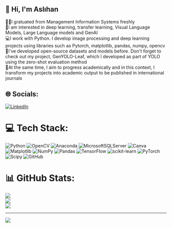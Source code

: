 ## 👋 Hi, I'm Aslıhan 
👩‍🎓I gratuated from Management Information Systems freshly<br/>
🧠I am interested in deep learning, transfer learning, Visual Language Models, Large Language models and GenAI<br/>
💻I work with Python. I develop image processing and deep learning projects using libraries such as Pytorch, matplotlib, pandas, numpy, opencv<br/>
🦾I've developed open-source datasets and models before. Don't forget to check out my project, GenYOLO-Leaf, which I developed as part of YOLO using the zero-shot evaluation method<br/>
📝At the same time, I aim to progress academically and in this context, I transform my projects into academic output to be published in international journals<br/>


## 🌐 Socials:
[![LinkedIn](https://img.shields.io/badge/LinkedIn-%230077B5.svg?logo=linkedin&logoColor=white)](https://linkedin.com/in/https://www.linkedin.com/in/aslihanyildirim66/) 

# 💻 Tech Stack:
![Python](https://img.shields.io/badge/python-3670A0?style=for-the-badge&logo=python&logoColor=ffdd54) ![OpenCV](https://img.shields.io/badge/opencv-%23white.svg?style=for-the-badge&logo=opencv&logoColor=white) ![Anaconda](https://img.shields.io/badge/Anaconda-%2344A833.svg?style=for-the-badge&logo=anaconda&logoColor=white) ![MicrosoftSQLServer](https://img.shields.io/badge/Microsoft%20SQL%20Server-CC2927?style=for-the-badge&logo=microsoft%20sql%20server&logoColor=white) ![Canva](https://img.shields.io/badge/Canva-%2300C4CC.svg?style=for-the-badge&logo=Canva&logoColor=white) ![Matplotlib](https://img.shields.io/badge/Matplotlib-%23ffffff.svg?style=for-the-badge&logo=Matplotlib&logoColor=black) ![NumPy](https://img.shields.io/badge/numpy-%23013243.svg?style=for-the-badge&logo=numpy&logoColor=white) ![Pandas](https://img.shields.io/badge/pandas-%23150458.svg?style=for-the-badge&logo=pandas&logoColor=white) ![TensorFlow](https://img.shields.io/badge/TensorFlow-%23FF6F00.svg?style=for-the-badge&logo=TensorFlow&logoColor=white) ![scikit-learn](https://img.shields.io/badge/scikit--learn-%23F7931E.svg?style=for-the-badge&logo=scikit-learn&logoColor=white) ![PyTorch](https://img.shields.io/badge/PyTorch-%23EE4C2C.svg?style=for-the-badge&logo=PyTorch&logoColor=white) ![Scipy](https://img.shields.io/badge/SciPy-%230C55A5.svg?style=for-the-badge&logo=scipy&logoColor=%white) ![GitHub](https://img.shields.io/badge/github-%23121011.svg?style=for-the-badge&logo=github&logoColor=white)
# 📊 GitHub Stats:
![](https://github-readme-stats.vercel.app/api?username=aaslihanyildirim&theme=merko&hide_border=false&include_all_commits=false&count_private=false)<br/>
![](https://nirzak-streak-stats.vercel.app/?user=aaslihanyildirim&theme=merko&hide_border=false)<br/>
![](https://github-readme-stats.vercel.app/api/top-langs/?username=aaslihanyildirim&theme=merko&hide_border=false&include_all_commits=false&count_private=false&layout=compact)

---
[![](https://visitcount.itsvg.in/api?id=aaslihanyildirim&icon=0&color=0)](https://visitcount.itsvg.in)

<!-- Proudly created with GPRM ( https://gprm.itsvg.in ) -->
